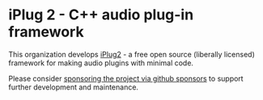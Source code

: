 # iPlug 2 - C++ audio plug-in framework

This organization develops [iPlug2](https://iplug2.github.io/) - a free open source (liberally licensed) framework for making audio plugins with minimal code.

Please consider [sponsoring the project via github sponsors](https://github.com/sponsors/olilarkin) to support further development and maintenance.
